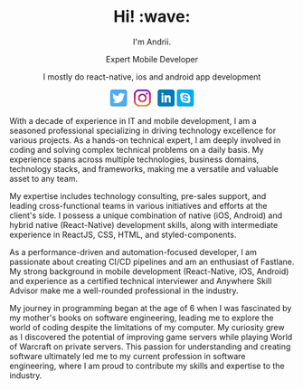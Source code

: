 <!-- <img src="https://github.com/nethergrim/nethergrim/blob/main/images/photo.jpeg?raw=true" alt="photo" width="350"/> -->


<h1 align='center'> Hi! :wave:</h1>
<p align='center'>
I'm Andrii.
</p>
<p align='center'>Expert Mobile Developer</p>
<p align='center'>I mostly do react-native, ios and android app development</p>
<p align='center'>
<a href="https://twitter.com/DrobiazkoAndrii"><img height="30" src="https://github.com/nethergrim/nethergrim/blob/main/images/twitter.png?raw=true"></a>&nbsp;&nbsp;
<a href="https://www.instagram.com/andrii_drobiazko/"><img height="30" src="https://github.com/nethergrim/nethergrim/blob/main/images/instagram.png?raw=true"></a>&nbsp;&nbsp;
<a href="https://www.linkedin.com/in/nethergrim/"><img height="30" src="https://github.com/nethergrim/nethergrim/blob/main/images/linkedin.png?raw=true"></a>
<a href="https://join.skype.com/invite/bne78pRR28GF"><img height="30" src="https://github.com/nethergrim/nethergrim/blob/main/images/skype.png?raw=true"></a>
</p>

With a decade of experience in IT and mobile development, I am a seasoned professional specializing in driving technology excellence for various projects. As a hands-on technical expert, I am deeply involved in coding and solving complex technical problems on a daily basis. My experience spans across multiple technologies, business domains, technology stacks, and frameworks, making me a versatile and valuable asset to any team.

My expertise includes technology consulting, pre-sales support, and leading cross-functional teams in various initiatives and efforts at the client's side. I possess a unique combination of native (iOS, Android) and hybrid native (React-Native) development skills, along with intermediate experience in ReactJS, CSS, HTML, and styled-components.

As a performance-driven and automation-focused developer, I am passionate about creating CI/CD pipelines and am an enthusiast of Fastlane. My strong background in mobile development (React-Native, iOS, Android) and experience as a certified technical interviewer and Anywhere Skill Advisor make me a well-rounded professional in the industry.

My journey in programming began at the age of 6 when I was fascinated by my mother's books on software engineering, leading me to explore the world of coding despite the limitations of my computer. My curiosity grew as I discovered the potential of improving game servers while playing World of Warcraft on private servers. This passion for understanding and creating software ultimately led me to my current profession in software engineering, where I am proud to contribute my skills and expertise to the industry.
